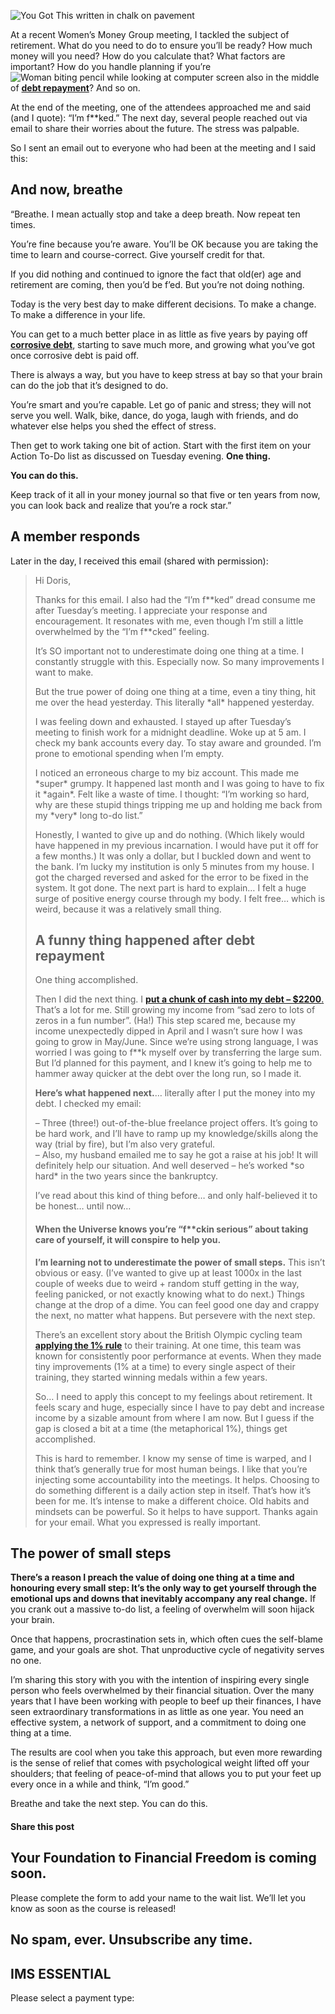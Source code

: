 ![You Got This written in chalk on pavement](https://yourfinanciallaunchpad.com/wp-content/uploads/elementor/thumbs/sydney-rae-408416-unsplash-qdc6cpthe1jg09nepcheyd0ymqwyqy89x64timb4aw.jpg "sydney-rae-408416-unsplash")

At a recent Women’s Money Group meeting, I tackled the subject of retirement. What do you need to do to ensure you’ll be ready? How much money will you need? How do you calculate that? What factors are important? How do you handle planning if you’re![Woman biting pencil while looking at computer screen](http://yflmainprod.wpengine.com/wp-content/uploads/2019/05/frustration-jeshoots-com-523925-unsplash-300x200.jpg) also in the middle of **[debt repayment](https://yflmainprod.wpengine.com/2017/02/are-you-really-living-within-your-means/)**? And so on.

At the end of the meeting, one of the attendees approached me and said (and I quote): “I’m f\*\*ked.” The next day, several people reached out via email to share their worries about the future. The stress was palpable.

So I sent an email out to everyone who had been at the meeting and I said this:

## And now, breathe

“Breathe. I mean actually stop and take a deep breath. Now repeat ten times.

You’re fine because you’re aware. You’ll be OK because you are taking the time to learn and course-correct. Give yourself credit for that.

If you did nothing and continued to ignore the fact that old(er) age and retirement are coming, then you’d be f’ed. But you’re not doing nothing.

Today is the very best day to make different decisions. To make a change. To make a difference in your life.

You can get to a much better place in as little as five years by paying off **[corrosive debt](https://yflmainprod.wpengine.com/2017/02/are-you-really-living-within-your-means/)**, starting to save much more, and growing what you’ve got once corrosive debt is paid off.

There is always a way, but you have to keep stress at bay so that your brain can do the job that it’s designed to do.

You’re smart and you’re capable. Let go of panic and stress; they will not serve you well. Walk, bike, dance, do yoga, laugh with friends, and do whatever else helps you shed the effect of stress.

Then get to work taking one bit of action. Start with the first item on your Action To-Do list as discussed on Tuesday evening. **One thing.**

**You can do this.**

Keep track of it all in your money journal so that five or ten years from now, you can look back and realize that you’re a rock star.”

## A member responds

Later in the day, I received this email (shared with permission):

> Hi Doris,
> 
> Thanks for this email. I also had the “I’m f\*\*ked” dread consume me after Tuesday’s meeting. I appreciate your response and encouragement. It resonates with me, even though I’m still a little overwhelmed by the “I’m f\*\*cked” feeling.
> 
> It’s SO important not to underestimate doing one thing at a time. I constantly struggle with this. Especially now. So many improvements I want to make.
> 
> But the true power of doing one thing at a time, even a tiny thing, hit me over the head yesterday. This literally \*all\* happened yesterday.
> 
> I was feeling down and exhausted. I stayed up after Tuesday’s meeting to finish work for a midnight deadline. Woke up at 5 am. I check my bank accounts every day. To stay aware and grounded. I’m prone to emotional spending when I’m empty.
> 
> I noticed an erroneous charge to my biz account. This made me \*super\* grumpy. It happened last month and I was going to have to fix it \*again\*. Felt like a waste of time. I thought: “I’m working so hard, why are these stupid things tripping me up and holding me back from my \*very\* long to-do list.”
> 
> Honestly, I wanted to give up and do nothing. (Which likely would have happened in my previous incarnation. I would have put it off for a few months.) It was only a dollar, but I buckled down and went to the bank. I’m lucky my institution is only 5 minutes from my house. I got the charged reversed and asked for the error to be fixed in the system. It got done. The next part is hard to explain… I felt a huge surge of positive energy course through my body. I felt free… which is weird, because it was a relatively small thing.
> 
> ## A funny thing happened after debt repayment
> 
> One thing accomplished.
> 
> Then I did the next thing. I [**put a chunk of cash into my debt – $2200**.](https://yflmainprod.wpengine.com/2019/05/debt-repayment-what-a-22-year-old-guy-accomplished-after-one-womens-moneys-group-meeting/) That’s a lot for me. Still growing my income from “sad zero to lots of zeros in a fun number”. (Ha!) This step scared me, because my income unexpectedly dipped in April and I wasn’t sure how I was going to grow in May/June. Since we’re using strong language, I was worried I was going to f\*\*k myself over by transferring the large sum. But I’d planned for this payment, and I knew it’s going to help me to hammer away quicker at the debt over the long run, so I made it.
> 
> **Here’s what happened next.**… literally after I put the money into my debt. I checked my email:
> 
> – Three (three!) out-of-the-blue freelance project offers. It’s going to be hard work, and I’ll have to ramp up my knowledge/skills along the way (trial by fire), but I’m also very grateful.  
> – Also, my husband emailed me to say he got a raise at his job! It will definitely help our situation. And well deserved – he’s worked \*so hard\* in the two years since the bankruptcy.
> 
> I’ve read about this kind of thing before… and only half-believed it to be honest… until now…
> 
> #### When the Universe knows you’re “f\*\*ckin serious” about taking care of yourself, it will conspire to help you.
> 
> **I’m learning not to underestimate the power of small steps.** This isn’t obvious or easy. (I’ve wanted to give up at least 1000x in the last couple of weeks due to weird + random stuff getting in the way, feeling panicked, or not exactly knowing what to do next.) Things change at the drop of a dime. You can feel good one day and crappy the next, no matter what happens. But persevere with the next step.
> 
> There’s an excellent story about the British Olympic cycling team [**applying the 1% rule**](https://jamesclear.com/marginal-gains) to their training. At one time, this team was known for consistently poor performance at events. When they made tiny improvements (1% at a time) to every single aspect of their training, they started winning medals within a few years.
> 
> So… I need to apply this concept to my feelings about retirement. It feels scary and huge, especially since I have to pay debt and increase income by a sizable amount from where I am now. But I guess if the gap is closed a bit at a time (the metaphorical 1%), things get accomplished.
> 
> This is hard to remember. I know my sense of time is warped, and I think that’s generally true for most human beings. I like that you’re injecting some accountability into the meetings. It helps. Choosing to do something different is a daily action step in itself. That’s how it’s been for me. It’s intense to make a different choice. Old habits and mindsets can be powerful. So it helps to have support. Thanks again for your email. What you expressed is really important.

## The power of small steps

**There’s a reason I preach the value of doing one thing at a time and honouring every small step: It’s the only way to get yourself through the emotional ups and downs that inevitably accompany any real change.** If you crank out a massive to-do list, a feeling of overwhelm will soon hijack your brain.

Once that happens, procrastination sets in, which often cues the self-blame game, and your goals are shot. That unproductive cycle of negativity serves no one.

I’m sharing this story with you with the intention of inspiring every single person who feels overwhelmed by their financial situation. Over the many years that I have been working with people to beef up their finances, I have seen extraordinary transformations in as little as one year. You need an effective system, a network of support, and a commitment to doing one thing at a time.

The results are cool when you take this approach, but even more rewarding is the sense of relief that comes with psychological weight lifted off your shoulders; that feeling of peace-of-mind that allows you to put your feet up every once in a while and think, “I’m good.”

Breathe and take the next step. You can do this.

#### Share this post

## Your Foundation to Financial Freedom is coming soon.

Please complete the form to add your name to the wait list. We’ll let you know as soon as the course is released!

## No spam, ever. Unsubscribe any time.

## IMS ESSENTIAL

Please select a payment type: